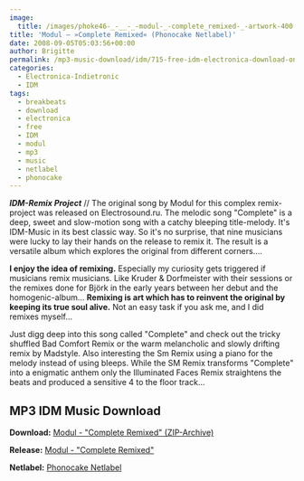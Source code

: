 ```yaml
---
image:
  title: /images/phoke46-_-__-_-modul-_-complete_remixed-_-artwork-400.png
title: 'Modul – »Complete Remixed« (Phonocake Netlabel)'
date: 2008-09-05T05:03:56+00:00
author: Brigitte
permalink: /mp3-music-download/idm/715-free-idm-electronica-download-on-phonocake-netlabel
categories:
  - Electronica-Indietronic
  - IDM
tags:
  - breakbeats
  - download
  - electronica
  - free
  - IDM
  - modul
  - mp3
  - music
  - netlabel
  - phonocake
---
```

***IDM-Remix Project*** // The original song by Modul for this complex remix-project was released on Electrosound.ru. The melodic song "Complete" is a deep, sweet and slow-motion song with a catchy bleeping title-melody. It's IDM-Music in its best classic way. So it's no surprise, that nine musicians were lucky to lay their hands on the release to remix it. The result is a versatile album which explores the original from different corners....

<!--more-->

<!--adsense-->

**I enjoy the idea of remixing.** Especially my curiosity gets triggered if musicians remix musicians. Like Kruder & Dorfmeister with their sessions or the remixes done for Björk in the early years between her debut and the homogenic-album... **Remixing is art which has to reinvent the original by keeping its true soul alive.** Not an easy task if you ask me, and I did remixes myself...

Just digg deep into this song called "Complete" and check out the tricky shuffled Bad Comfort Remix or the warm melancholic and slowly drifting remix by Madstyle. Also interesting the Sm Remix using a piano for the melody instead of using bleeps. While the SM Remix transforms "Complete" into a enigmatic anthem only the Illuminated Faces Remix straightens the beats and produced a sensitive 4 to the floor track...

## MP3 IDM Music Download

**Download:** <a href="http://www.archive.org/download/phoke46/phoke46_vbr_mp3.zip" target="_blank">Modul - "Complete Remixed" (ZIP-Archive)</a>
  
**Release:** <a href="http://www.phonocake.org/release.php?release_id=85&lang=2" target="_blank">Modul - "Complete Remixed"</a>
  
**Netlabel:** <a href="http://www.phonocake.org/" target="_blank">Phonocake Netlabel</a>